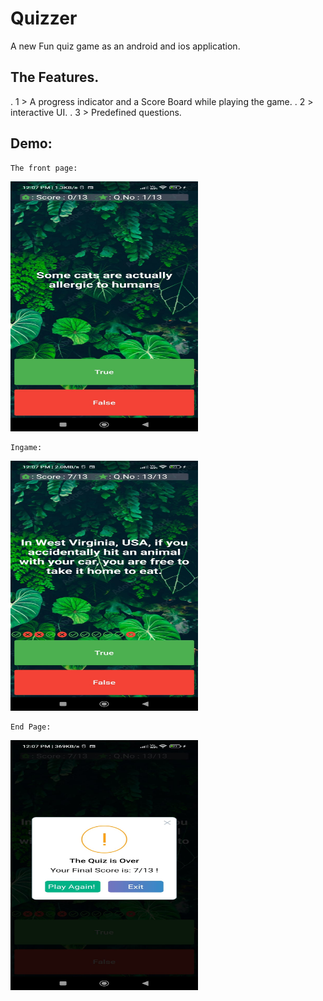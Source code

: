 # Quizzer

A new Fun quiz game as an  android and ios application.

## The Features. 

. 1 > A progress indicator and a Score Board while playing the game.
. 2 > interactive UI.
. 3 > Predefined questions. 

## Demo: 

    The front page: 
<img src="imagesss/frontpage.jpeg" width = "300" height = "400" >

    Ingame: 
<img src="imagesss/ingame.jpeg" width = "300" height = "400" >
    
    End Page:
<img src="imagesss/endpage.jpeg" width = "300" height = "400" >
